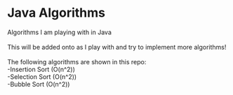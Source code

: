 # Java Algorithms
Algorithms I am playing with in Java<br/><br/>
This will be added onto as I play with and try to implement more algorithms!<br/><br/>
The following algorithms are shown in this repo:<br/>
-Insertion Sort (O(n^2))<br/>
-Selection Sort (O(n^2))<br/>
-Bubble Sort (O(n^2))<br/>
